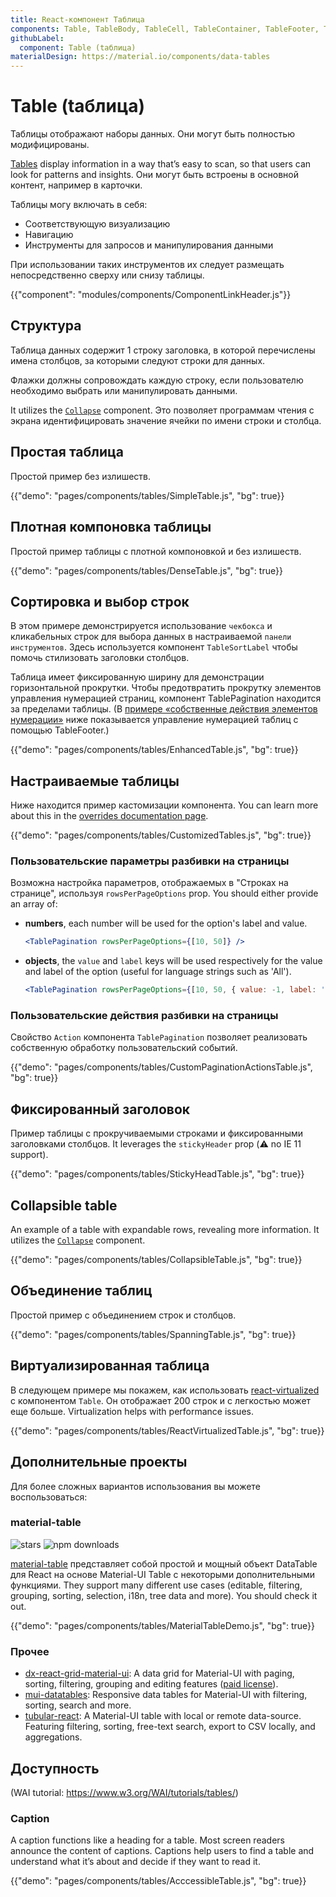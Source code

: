 ```yaml
---
title: React-компонент Таблица
components: Table, TableBody, TableCell, TableContainer, TableFooter, TableHead, TablePagination, TableRow, TableSortLabel
githubLabel:
  component: Table (tаблица)
materialDesign: https://material.io/components/data-tables
---
```


# Table (tаблица)

<p class="description">Таблицы отображают наборы данных. Они могут быть полностью модифицированы.</p>

[Tables](https://material.io/design/components/data-tables.html) display information in a way that’s easy to scan, so that users can look for patterns and insights. Они могут быть встроены в основной контент, например в карточки.

Таблицы могу включать в себя:

- Соответствующую визуализацию
- Навигацию
- Инструменты для запросов и манипулирования данными

При использовании таких инструментов их следует размещать непосредственно сверху или снизу таблицы.

{{"component": "modules/components/ComponentLinkHeader.js"}}

## Структура

Таблица данных содержит 1 строку заголовка, в которой перечислены имена столбцов, за которыми следуют строки для данных.

Флажки должны сопровождать каждую строку, если пользователю необходимо выбрать или манипулировать данными.

It utilizes the [`Collapse`](/api/collapse/) component. Это позволяет программам чтения с экрана идентифицировать значение ячейки по имени строки и столбца.

## Простая таблица

Простой пример без излишеств.

{{"demo": "pages/components/tables/SimpleTable.js", "bg": true}}

## Плотная компоновка таблицы

Простой пример таблицы с плотной компоновкой и без излишеств.

{{"demo": "pages/components/tables/DenseTable.js", "bg": true}}

## Сортировка и выбор строк

В этом примере демонстрируется использование `чекбокса` и кликабельных строк для выбора данных в настраиваемой `панели инструментов`. Здесь используется компонент `TableSortLabel` чтобы помочь стилизовать заголовки столбцов.

Таблица имеет фиксированную ширину для демонстрации горизонтальной прокрутки. Чтобы предотвратить прокрутку элементов управления нумерацией страниц, компонент TablePagination находится за пределами таблицы. (В [примерe «собственные действия элементов нумерации»](#custom-pagination-actions) ниже показывается управление нумерацией таблиц с помощью TableFooter.)

{{"demo": "pages/components/tables/EnhancedTable.js", "bg": true}}

## Настраиваемые таблицы

Ниже находится пример кастомизации компонента. You can learn more about this in the [overrides documentation page](/customization/components/).

{{"demo": "pages/components/tables/CustomizedTables.js", "bg": true}}

### Пользовательские параметры разбивки на страницы

Возможна настройка параметров, отображаемых в "Строках на странице", используя `rowsPerPageOptions` prop. You should either provide an array of:

- **numbers**, each number will be used for the option's label and value.

  ```jsx
  <TablePagination rowsPerPageOptions={[10, 50]} />
  ```

- **objects**, the `value` and `label` keys will be used respectively for the value and label of the option (useful for language strings such as 'All').

  ```jsx
  <TablePagination rowsPerPageOptions={[10, 50, { value: -1, label: 'All' }]} />
  ```

### Пользовательские действия разбивки на страницы

Свойство `Action` компонента `TablePagination` позволяет реализовать собственную обработку пользовательский событий.

{{"demo": "pages/components/tables/CustomPaginationActionsTable.js", "bg": true}}

## Фиксированный заголовок

Пример таблицы с прокручиваемыми строками и фиксированными заголовками столбцов. It leverages the `stickyHeader` prop (⚠️ no IE 11 support).

{{"demo": "pages/components/tables/StickyHeadTable.js", "bg": true}}

## Collapsible table

An example of a table with expandable rows, revealing more information. It utilizes the [`Collapse`](/api/collapse/) component.

{{"demo": "pages/components/tables/CollapsibleTable.js", "bg": true}}

## Объединение таблиц

Простой пример с объединением строк и столбцов.

{{"demo": "pages/components/tables/SpanningTable.js", "bg": true}}

## Виртуализированная таблица

В следующем примере мы покажем, как использовать [react-virtualized](https://github.com/bvaughn/react-virtualized) с компонентом `Table`. Он отображает 200 строк и c легкостью может еще больше. Virtualization helps with performance issues.

{{"demo": "pages/components/tables/ReactVirtualizedTable.js", "bg": true}}

## Дополнительные проекты

Для более сложных вариантов использования вы можете воспользоваться:

### material-table

![stars](https://img.shields.io/github/stars/mbrn/material-table.svg?style=social&label=Stars) ![npm downloads](https://img.shields.io/npm/dm/material-table.svg)

[material-table](https://github.com/mbrn/material-table) представляет собой простой и мощный объект DataTable для React на основе Material-UI Table с некоторыми дополнительными функциями. They support many different use cases (editable, filtering, grouping, sorting, selection, i18n, tree data and more). You should check it out.

{{"demo": "pages/components/tables/MaterialTableDemo.js", "bg": true}}

### Прочее

- [dx-react-grid-material-ui](https://devexpress.github.io/devextreme-reactive/react/grid/): A data grid for Material-UI with paging, sorting, filtering, grouping and editing features ([paid license](https://js.devexpress.com/licensing/)).
- [mui-datatables](https://github.com/gregnb/mui-datatables): Responsive data tables for Material-UI with filtering, sorting, search and more.
- [tubular-react](https://github.com/unosquare/tubular-react): A Material-UI table with local or remote data-source. Featuring filtering, sorting, free-text search, export to CSV locally, and aggregations.

## Доступность

(WAI tutorial: https://www.w3.org/WAI/tutorials/tables/)

### Caption

A caption functions like a heading for a table. Most screen readers announce the content of captions. Captions help users to find a table and understand what it’s about and decide if they want to read it.

{{"demo": "pages/components/tables/AcccessibleTable.js", "bg": true}}
